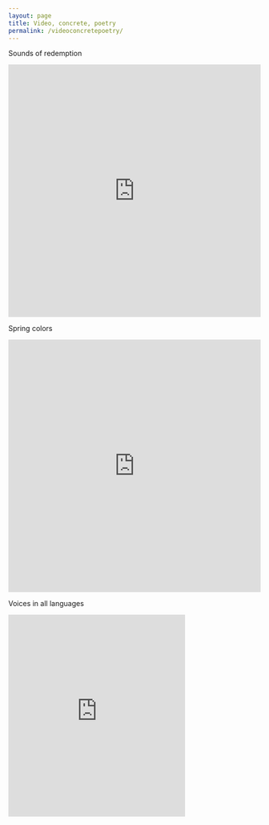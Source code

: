 ```yaml
---
layout: page
title: Video, concrete, poetry
permalink: /videoconcretepoetry/
---
```



Sounds of redemption 

<div style="padding:100% 0 0 0;position:relative;"><iframe src="https://player.vimeo.com/video/725260964?h=26cf77af44&amp;badge=0&amp;autopause=0&amp;player_id=0&amp;app_id=58479" frameborder="0" allow="autoplay; fullscreen; picture-in-picture" allowfullscreen style="position:absolute;top:0;left:0;width:100%;height:100%;" title="Concrete poetry_9"></iframe></div><script src="https://player.vimeo.com/api/player.js"></script>


Spring colors

<div style="padding:100% 0 0 0;position:relative;"><iframe src="https://player.vimeo.com/video/725260518?h=c51b87b4d0&amp;badge=0&amp;autopause=0&amp;player_id=0&amp;app_id=58479" frameborder="0" allow="autoplay; fullscreen; picture-in-picture" allowfullscreen style="position:absolute;top:0;left:0;width:100%;height:100%;" title="Concrete poetry_6"></iframe></div><script src="https://player.vimeo.com/api/player.js"></script>


Voices in all languages

<div style="padding:100% 0 0 0;position:relative;"><iframe src="https://player.vimeo.com/video/697961535?h=1f6e266669&amp;badge=0&amp;autopause=0&amp;player_id=0&amp;app_id=58479" frameborder="0" allow="autoplay; fullscreen; picture-in-picture" allowfullscreen style="position:absolute;top:0;left:0;width:70%;height:80%;" title="Concrete poetry_2"></iframe></div><script src="https://player.vimeo.com/api/player.js"></script>
